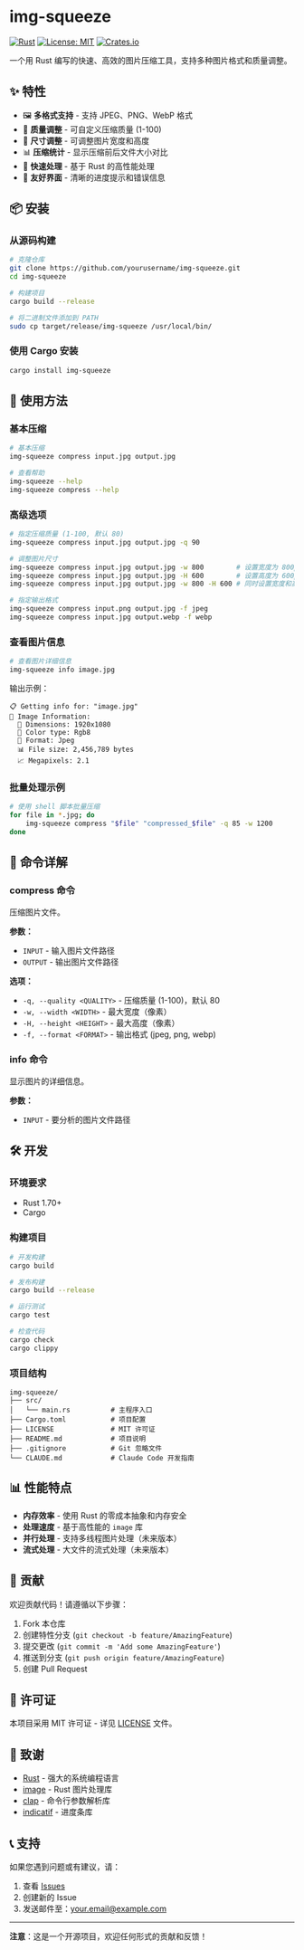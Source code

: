 # img-squeeze

[![Rust](https://img.shields.io/badge/rust-1.70%2B-orange.svg)](https://rustlang.org)
[![License: MIT](https://img.shields.io/badge/License-MIT-yellow.svg)](https://opensource.org/licenses/MIT)
[![Crates.io](https://img.shields.io/badge/crates.io-v0.1.0-blue.svg)](https://crates.io/)

一个用 Rust 编写的快速、高效的图片压缩工具，支持多种图片格式和质量调整。

## ✨ 特性

- 🖼️ **多格式支持** - 支持 JPEG、PNG、WebP 格式
- 🎯 **质量调整** - 可自定义压缩质量 (1-100)
- 📏 **尺寸调整** - 可调整图片宽度和高度
- 📊 **压缩统计** - 显示压缩前后文件大小对比
- 🚀 **快速处理** - 基于 Rust 的高性能处理
- 🎨 **友好界面** - 清晰的进度提示和错误信息

## 📦 安装

### 从源码构建

```bash
# 克隆仓库
git clone https://github.com/yourusername/img-squeeze.git
cd img-squeeze

# 构建项目
cargo build --release

# 将二进制文件添加到 PATH
sudo cp target/release/img-squeeze /usr/local/bin/
```

### 使用 Cargo 安装

```bash
cargo install img-squeeze
```

## 🚀 使用方法

### 基本压缩

```bash
# 基本压缩
img-squeeze compress input.jpg output.jpg

# 查看帮助
img-squeeze --help
img-squeeze compress --help
```

### 高级选项

```bash
# 指定压缩质量 (1-100, 默认 80)
img-squeeze compress input.jpg output.jpg -q 90

# 调整图片尺寸
img-squeeze compress input.jpg output.jpg -w 800        # 设置宽度为 800px
img-squeeze compress input.jpg output.jpg -H 600        # 设置高度为 600px
img-squeeze compress input.jpg output.jpg -w 800 -H 600 # 同时设置宽度和高度

# 指定输出格式
img-squeeze compress input.png output.jpg -f jpeg
img-squeeze compress input.jpg output.webp -f webp
```

### 查看图片信息

```bash
# 查看图片详细信息
img-squeeze info image.jpg
```

输出示例：
```
📋 Getting info for: "image.jpg"
📸 Image Information:
  📏 Dimensions: 1920x1080
  🎨 Color type: Rgb8
  💾 Format: Jpeg
  📊 File size: 2,456,789 bytes
  📈 Megapixels: 2.1
```

### 批量处理示例

```bash
# 使用 shell 脚本批量压缩
for file in *.jpg; do
    img-squeeze compress "$file" "compressed_$file" -q 85 -w 1200
done
```

## 📖 命令详解

### compress 命令

压缩图片文件。

**参数：**
- `INPUT` - 输入图片文件路径
- `OUTPUT` - 输出图片文件路径

**选项：**
- `-q, --quality <QUALITY>` - 压缩质量 (1-100)，默认 80
- `-w, --width <WIDTH>` - 最大宽度（像素）
- `-H, --height <HEIGHT>` - 最大高度（像素）
- `-f, --format <FORMAT>` - 输出格式 (jpeg, png, webp)

### info 命令

显示图片的详细信息。

**参数：**
- `INPUT` - 要分析的图片文件路径

## 🛠️ 开发

### 环境要求

- Rust 1.70+
- Cargo

### 构建项目

```bash
# 开发构建
cargo build

# 发布构建
cargo build --release

# 运行测试
cargo test

# 检查代码
cargo check
cargo clippy
```

### 项目结构

```
img-squeeze/
├── src/
│   └── main.rs          # 主程序入口
├── Cargo.toml           # 项目配置
├── LICENSE              # MIT 许可证
├── README.md            # 项目说明
├── .gitignore           # Git 忽略文件
└── CLAUDE.md            # Claude Code 开发指南
```

## 📊 性能特点

- **内存效率** - 使用 Rust 的零成本抽象和内存安全
- **处理速度** - 基于高性能的 `image` 库
- **并行处理** - 支持多线程图片处理（未来版本）
- **流式处理** - 大文件的流式处理（未来版本）

## 🤝 贡献

欢迎贡献代码！请遵循以下步骤：

1. Fork 本仓库
2. 创建特性分支 (`git checkout -b feature/AmazingFeature`)
3. 提交更改 (`git commit -m 'Add some AmazingFeature'`)
4. 推送到分支 (`git push origin feature/AmazingFeature`)
5. 创建 Pull Request

## 📄 许可证

本项目采用 MIT 许可证 - 详见 [LICENSE](LICENSE) 文件。

## 🙏 致谢

- [Rust](https://rustlang.org/) - 强大的系统编程语言
- [image](https://github.com/image-rs/image) - Rust 图片处理库
- [clap](https://github.com/clap-rs/clap) - 命令行参数解析库
- [indicatif](https://github.com/console-rs/indicatif) - 进度条库

## 📞 支持

如果您遇到问题或有建议，请：

1. 查看 [Issues](https://github.com/yourusername/img-squeeze/issues)
2. 创建新的 Issue
3. 发送邮件至：your.email@example.com

---

**注意**：这是一个开源项目，欢迎任何形式的贡献和反馈！